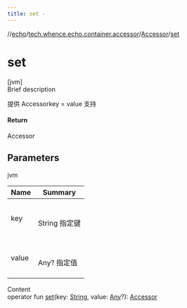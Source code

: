 ```yaml
---
title: set -
---
```

//[echo](../../index.md)/[tech.whence.echo.container.accessor](../index.md)/[Accessor](index.md)/[set](set.md)



# set  
[jvm]  
Brief description  


提供 Accessorkey = value 支持



#### Return  


Accessor



## Parameters  
  
jvm  
  
|  Name|  Summary| 
|---|---|
| key| <br><br>String 指定键<br><br>
| value| <br><br>Any? 指定值<br><br>
  
  
Content  
operator fun [set](set.md)(key: [String](https://kotlinlang.org/api/latest/jvm/stdlib/kotlin/-string/index.html), value: [Any](https://kotlinlang.org/api/latest/jvm/stdlib/kotlin/-any/index.html)?): [Accessor](index.md)  



